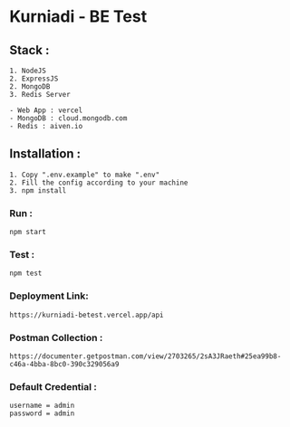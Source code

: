 # Kurniadi - BE Test

## Stack :
```
1. NodeJS
2. ExpressJS
2. MongoDB
3. Redis Server

- Web App : vercel
- MongoDB : cloud.mongodb.com
- Redis : aiven.io
```

## Installation :
```
1. Copy ".env.example" to make ".env"
2. Fill the config according to your machine
3. npm install
```

### Run :
```
npm start
```

### Test :
```
npm test
```

### Deployment Link:
```
https://kurniadi-betest.vercel.app/api
```

### Postman Collection :
```
https://documenter.getpostman.com/view/2703265/2sA3JRaeth#25ea99b8-c46a-4bba-8bc0-390c329056a9
```

### Default Credential :
```
username = admin
password = admin
```